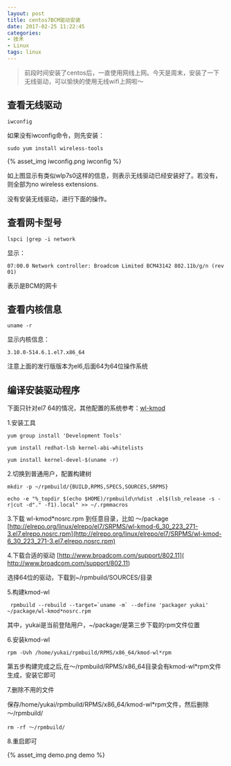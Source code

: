 ```yaml
---
layout: post
title: centos7BCM驱动安装
date: 2017-02-25 11:22:45
categories: 
- 技术
- Linux
tags: linux
---
```

> 前段时间安装了centos后，一直使用网线上网。今天是周末，安装了一下无线驱动，可以愉快的使用无线wifi上网啦～

## 查看无线驱动

```
iwconfig
```
如果没有iwconfig命令，则先安装：

```
sudo yum install wireless-tools
```

{% asset_img iwconfig.png iwconfig %}

如上图显示有类似wlp7s0这样的信息，则表示无线驱动已经安装好了。若没有，则全部为no wireless extensions.

没有安装无线驱动，进行下面的操作。

<!-- more -->

## 查看网卡型号

```
lspci |grep -i network 
```

显示：

```
07:00.0 Network controller: Broadcom Limited BCM43142 802.11b/g/n (rev 01)
```

表示是BCM的网卡

## 查看内核信息

```
uname -r
```
显示内核信息：
```
3.10.0-514.6.1.el7.x86_64
```
注意上面的发行版版本为el6,后面64为64位操作系统

## 编译安装驱动程序

下面只针对el7 64的情况，其他配置的系统参考：[wl-kmod](http://elrepo.org/tiki/wl-kmod)

1.安装工具
```
yum group install 'Development Tools'

yum install redhat-lsb kernel-abi-whitelists

yum install kernel-devel-$(uname -r)
```

2.切换到普通用户，配置构建树
```
mkdir -p ~/rpmbuild/{BUILD,RPMS,SPECS,SOURCES,SRPMS}

echo -e "%_topdir $(echo $HOME)/rpmbuild\n%dist .el$(lsb_release -s -r|cut -d"." -f1).local" >> ~/.rpmmacros
```

3.下载 wl-kmod*nosrc.rpm 到任意目录，比如 ～/package
[http://elrepo.org/linux/elrepo/el7/SRPMS/wl-kmod-6_30_223_271-3.el7.elrepo.nosrc.rpm](http://elrepo.org/linux/elrepo/el7/SRPMS/wl-kmod-6_30_223_271-3.el7.elrepo.nosrc.rpm)

4.下载合适的驱动
[http://www.broadcom.com/support/802.11]( http://www.broadcom.com/support/802.11)

选择64位的驱动，下载到~/rpmbuild/SOURCES/目录

5.构建kmod-wl
```
 rpmbuild --rebuild --target=`uname -m` --define 'packager yukai' ~/package/wl-kmod*nosrc.rpm
```

其中，yukai是当前登陆用户，~/package/是第三步下载的rpm文件位置

6.安装kmod-wl

```
rpm -Uvh /home/yukai/rpmbuild/RPMS/x86_64/kmod-wl*rpm
```

第五步构建完成之后,在～/rpmbuild/RPMS/x86_64目录会有kmod-wl*rpm文件生成，安装它即可

7.删除不用的文件

保存/home/yukai/rpmbuild/RPMS/x86_64/kmod-wl*rpm文件，然后删除～/rpmbuild/

```
rm -rf ～/rpmbuild/
```

8.重启即可

{% asset_img demo.png demo %}